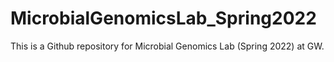 # MicrobialGenomicsLab_Spring2022

This is a Github repository for Microbial Genomics Lab (Spring 2022) at GW.
